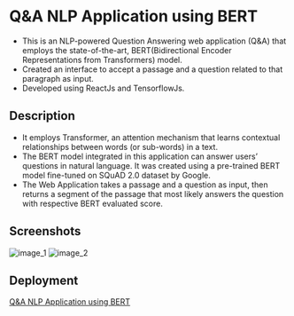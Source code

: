 # Q&A NLP Application using BERT

- This is an NLP-powered Question Answering web application (Q&A) that employs the state-of-the-art, BERT(Bidirectional Encoder Representations from Transformers) model.
- Created an interface to accept a passage and a question related to that paragraph as input.
- Developed using ReactJs and TensorflowJs.

## Description

- It employs Transformer, an attention mechanism that learns contextual relationships between words (or sub-words) in a text.
- The BERT model integrated in this application can answer users’ questions in natural language. It was created using a pre-trained BERT model fine-tuned on SQuAD 2.0 dataset by Google.
- The Web Application takes a passage and a question as input, then returns a segment of the passage that most likely answers the question with respective BERT evaluated score.
## Screenshots

![image_1](https://i.postimg.cc/yD9T0jMR/Screenshot-from-2022-07-29-20-32-42.png)
![image_2](https://i.postimg.cc/nCNksgPZ/Screenshot-from-2022-07-29-20-33-48.png)


## Deployment

[Q&A NLP Application using BERT](https://bit.ly/QnA-using-bert)
